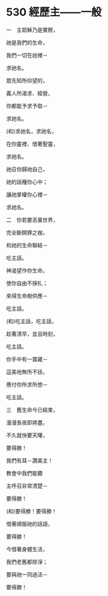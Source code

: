 # 530 經歷主——一般

一　主耶穌乃是實際，

祂是我們的生命，

我們一切在祂裡－

求祂名。

眾先知所仰望的，

義人所渴求、經營，

你都能予求予取－

求祂名。

(和)求祂名，求祂名，

在你靈裡、借著聖靈，

求祂名。　

祂召你歸祂自己，

祂的話種你心中；

讓祂掌權你心裡－

求祂名。

二　你若要丟棄世界，

完全斷開罪之枷，

和祂的生命聯結－

吃主話。

神渴望作你生命，

使你自由不掙扎；

來得生命樹供應－

吃主話。

(和)吃主話，吃主話，

趁著清早，並且時刻，

吃主話。

你手中有一寶藏－

這美地無所不括，

應付你所求所想－

吃主話。

三　舊生命今已結束，

漫漫長夜即將盡，

不久就快要天曙，

要得勝！

我們有耳－讚美主！

教會中我們能聽

主呼召非常清楚－

要得勝！

(和)要得勝！要得勝！

借著順服祂的話語，

要得勝！

今借著身體生活，

我們老舊都除淨；

要與祂一同過活－

要得勝！

